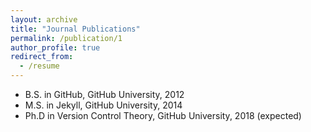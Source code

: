 ```yaml
---
layout: archive
title: "Journal Publications"
permalink: /publication/1
author_profile: true
redirect_from:
  - /resume
---
```

* B.S. in GitHub, GitHub University, 2012
* M.S. in Jekyll, GitHub University, 2014
* Ph.D in Version Control Theory, GitHub University, 2018 (expected)
